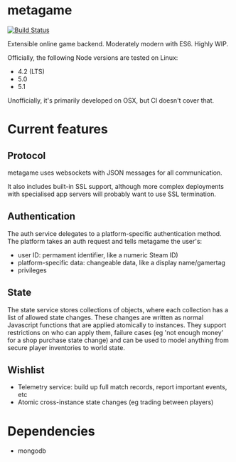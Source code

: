 # metagame
[![Build Status](https://travis-ci.org/returnString/metagame.svg?branch=master)](https://travis-ci.org/returnString/metagame)

Extensible online game backend. Moderately modern with ES6. Highly WIP.

Officially, the following Node versions are tested on Linux:
- 4.2 (LTS)
- 5.0
- 5.1

Unofficially, it's primarily developed on OSX, but CI doesn't cover that.

# Current features
## Protocol
metagame uses websockets with JSON messages for all communication.

It also includes built-in SSL support, although more complex deployments
with specialised app servers will probably want to use SSL termination.

## Authentication
The auth service delegates to a platform-specific authentication method.
The platform takes an auth request and tells metagame the user's:
- user ID: permament identifier, like a numeric Steam ID)
- platform-specific data: changeable data, like a display name/gamertag
- privileges

## State
The state service stores collections of objects, where each collection has a list of allowed state changes.
These changes are written as normal Javascript functions that are applied atomically to instances.
They support restrictions on who can apply them, failure cases (eg 'not enough money' for a shop purchase state change)
and can be used to model anything from secure player inventories to world state.

## Wishlist
- Telemetry service: build up full match records, report important events, etc
- Atomic cross-instance state changes (eg trading between players)

# Dependencies
- mongodb
